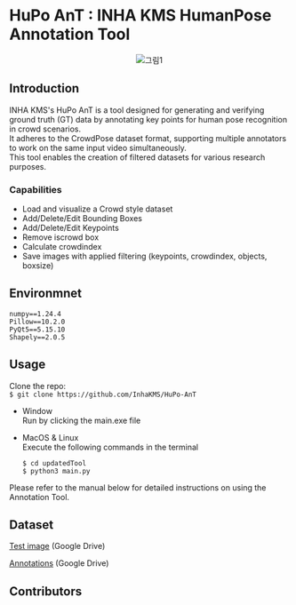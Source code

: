 # HuPo AnT : INHA KMS HumanPose Annotation Tool

<p align='center'>
    <img src="https://github.com/user-attachments/assets/ce6b2e64-529d-41b7-8d80-ff23170534ca" alt="그림1">
</p>



## Introduction
INHA KMS's HuPo AnT is a tool designed for generating and verifying ground truth (GT) data by annotating key points for human pose recognition in crowd scenarios. <br>
It adheres to the CrowdPose dataset format, supporting multiple annotators to work on the same input video simultaneously. <br>
This tool enables the creation of filtered datasets for various research purposes.


### Capabilities

- Load and visualize a Crowd style dataset
- Add/Delete/Edit Bounding Boxes
- Add/Delete/Edit Keypoints
- Remove iscrowd box
- Calculate crowdindex
- Save images with applied filtering (keypoints, crowdindex, objects, boxsize)


## Environmnet
```
numpy==1.24.4
Pillow==10.2.0
PyQt5==5.15.10
Shapely==2.0.5
```

## Usage
Clone the repo:  
```$ git clone https://github.com/InhaKMS/HuPo-AnT```

 - Window  
    Run by clicking the main.exe file
   
 - MacOS & Linux  
    Execute the following commands in the terminal
    ```
    $ cd updatedTool
    $ python3 main.py
    ```

Please refer to the manual below for detailed instructions on using the Annotation Tool.


## Dataset

[Test image](https://drive.google.com/file/d/1aDGcgTgcxS7itMkxBy4rjfeahAdm6fEn/view?usp=sharing) (Google Drive)

[Annotations](https://drive.google.com/drive/folders/1TP_8ypQGAc0ab8MIWglJBqplhscvccUY?usp=share_link) (Google Drive)



## Contributors

